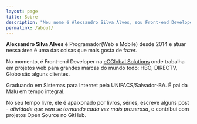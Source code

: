 ```yaml
---
layout: page
title: Sobre
description: "Meu nome é Alexsandro Silva Alves, sou Front-end Developer"
permalink: /about/
---
```


__Alexsandro Silva Alves__ é Programador(Web e Mobile) desde 2014 e atuar nessa área é uma das coisas que mais gosta de fazer.

No momento, é Front-end Developer na [eCGlobal Solutions](http://ecglobalsolutions.com/pt/) onde trabalha em projetos web para grandes marcas do mundo todo: HBO, DIRECTV, Globo são alguns clientes.

Graduando em Sistemas para Internet pela UNIFACS/Salvador-BA. É pai da Malu em tempo integral. 

No seu tempo livre, ele é apaixonado por livros, séries, escreve alguns post - _atividade que vem se tornando cada vez mais prazerosa_, e contribui com projetos Open Source no GitHub.
